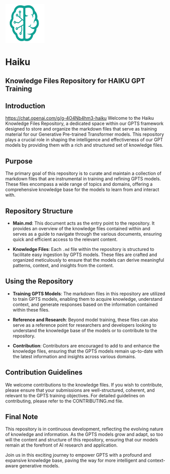 <img src="./_._.svg" alt="SVG Image" width="123" height="123" style="width123px; height:123px;">

# Haiku

## Knowledge Files Repository for HAIKU GPT Training

## Introduction
https://chat.openai.com/g/g-4O4Nb4hm3-haiku
Welcome to the Haiku Knowledge Files Repository, a dedicated space within our GPTS framework designed to store and organize the markdown files that serve as training material for our Generative Pre-trained Transformer models. This repository plays a crucial role in shaping the intelligence and effectiveness of our GPT models by providing them with a rich and structured set of knowledge files.

## Purpose

The primary goal of this repository is to curate and maintain a collection of markdown files that are instrumental in training and refining GPTS models. These files encompass a wide range of topics and domains, offering a comprehensive knowledge base for the models to learn from and interact with.

## Repository Structure

- **Main.md**: This document acts as the entry point to the repository. It provides an overview of the knowledge files contained within and serves as a guide to navigate through the various documents, ensuring quick and efficient access to the relevant content.

- **Knowledge Files**: Each `.md` file within the repository is structured to facilitate easy ingestion by GPTS models. These files are crafted and organized meticulously to ensure that the models can derive meaningful patterns, context, and insights from the content.

## Using the Repository

- **Training GPTS Models**: The markdown files in this repository are utilized to train GPTS models, enabling them to acquire knowledge, understand context, and generate responses based on the information contained within these files.

- **Reference and Research**: Beyond model training, these files can also serve as a reference point for researchers and developers looking to understand the knowledge base of the models or to contribute to the repository.

- **Contribution**: Contributors are encouraged to add to and enhance the knowledge files, ensuring that the GPTS models remain up-to-date with the latest information and insights across various domains.

## Contribution Guidelines

We welcome contributions to the knowledge files. If you wish to contribute, please ensure that your submissions are well-structured, coherent, and relevant to the GPTS training objectives. For detailed guidelines on contributing, please refer to the CONTRIBUTING.md file.

## Final Note

This repository is in continuous development, reflecting the evolving nature of knowledge and information. As the GPTS models grow and adapt, so too will the content and structure of this repository, ensuring that our models remain at the forefront of AI research and application.

Join us in this exciting journey to empower GPTS with a profound and expansive knowledge base, paving the way for more intelligent and context-aware generative models.
